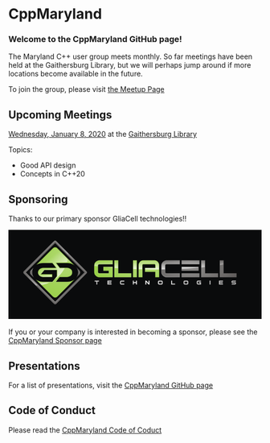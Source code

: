 # CppMaryland

### Welcome to the CppMaryland GitHub page!

The Maryland C++ user group meets monthly. So far meetings have been held at the Gaithersburg Library, but we will perhaps jump around if more locations become available in the future.

To join the group, please visit [the Meetup Page](https://www.meetup.com/CppMaryland/)


## Upcoming Meetings

[Wednesday, January 8, 2020](https://www.meetup.com/CppMaryland/events/267387543/) at the [Gaithersburg Library](https://www.google.com/maps/place/Gaithersburg+Library/@39.1580939,-77.2075693,17z/data=!3m1!4b1!4m5!3m4!1s0x89b62cd646270489:0x4f7a52b71e1ba3dc!8m2!3d39.1580939!4d-77.2053806)

Topics:
* Good API design
* Concepts in C++20


## Sponsoring

Thanks to our primary sponsor GliaCell technologies!!

![GliaCell logo][GliaCell]

[GliaCell]: https://raw.githubusercontent.com/CppMaryland/presentations/master/images/gliacell-logo-lowres.png

If you or your company is interested in becoming a sponsor, please see the [CppMaryland Sponsor page](https://github.com/CppMaryland/presentations/blob/master/SPONSORS.md)


## Presentations

For a list of presentations, visit the [CppMaryland GitHub page](https://github.com/cppmaryland/presentations)


## Code of Conduct

Please read the [CppMaryland Code of Coduct](https://github.com/CppMaryland/CodeOfConduct/blob/master/code_of_conduct.md)
